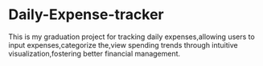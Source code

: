 # Daily-Expense-tracker
This is my graduation project for tracking daily expenses,allowing users to input expenses,categorize the,view spending trends through intuitive visualization,fostering better financial management.
